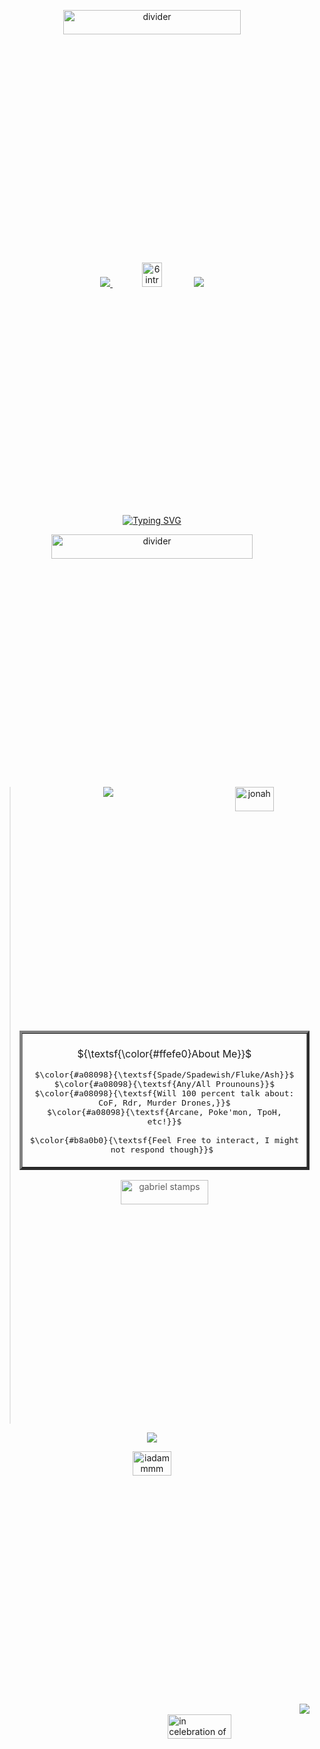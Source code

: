    <div align="center">


<img src="https://64.media.tumblr.com/0b2efcd00144f115fdff7de6c5b1ba57/c95a9eabe8fc6a53-f6/s400x600/25146de14b07f8e95e7d4a01ae5326aad2ed8488.pnj" width="75%" height="10%" alt="divider"></a>

 
![](https://64.media.tumblr.com/d994291e9aebe614969af568ade920c5/8159f1c97a16f9d2-c8/s75x75_c1/f98cd90fdfc8cac9ab415e763430cba73a71c70e.webp)<a href="https://bythorneparanormal.neocities.org/">
<img src="https://64.media.tumblr.com/b183029d53702e40450107b605416f19/df0de43420ded550-88/s250x400/e415a628c31d8f86b6b30065337ad49bfbbfff23.gifv" width="25%" height="10%" alt="6 intr" title="I know what you want and I know what you're trying to do... I'm not afraid of you."></a>
![](https://64.media.tumblr.com/d994291e9aebe614969af568ade920c5/8159f1c97a16f9d2-c8/s75x75_c1/f98cd90fdfc8cac9ab415e763430cba73a71c70e.webp)

<a href="https://git.io/typing-svg"><img src="https://readme-typing-svg.demolab.com?font=Coral+Pixels&size=15&duration=700&pause=10&color=FFFFFF&center=true&multiline=true&width=435&height=75&lines=distraught+at+the+sight+of+her+missing+infant;distraught+at+the+sight+of+her+missing+infant;distraught+at+the+sight+of+her+missing+infant;distraught+at+the+sight+of+her+missing+infant" alt="Typing SVG" title="distraught at the sight of her missing infant" /></a>


<img src="https://64.media.tumblr.com/8d17a6952d6dd3677bc5039817142fb8/61657c34ff07b6cd-65/s400x600/a2cd7dd99b316e86d9886c84990d215e5bdb90c1.pnj" width="80%" height="10%" alt="divider"></a>

<img src="https://64.media.tumblr.com/d8b262358bfb7ff649f0ffe5590f7532/708611b23124556d-64/s1280x1920/29444c81fb4674bfc84093cbae7b0be07cb641cc.pnj" width="35%" height="10%" alt="jonah" align="right" title="OH MY GOD BEHIND YOU"></a>

> <table border="4">    <p align="center"><img src="https://komarev.com/ghpvc/?username=METALGRAVE&color=a08098&style=for-the-badge&label=VICTIMS"></p>
   <tr>  
   <td>  
   <br>  
   <div align="center">  
   ${\textsf{\color{#ffefe0}About Me}}$  
 <p align="center"> <kbd>$\color{#a08098}{\textsf{Spade/Spadewish/Fluke/Ash}}$<br>$\color{#a08098}{\textsf{Any/All Prounouns}}$<br>$\color{#a08098}{\textsf{Will 100 percent talk about: CoF, Rdr, Murder Drones,}}$<br>$\color{#a08098}{\textsf{Arcane, Poke'mon, TpoH, etc!}}$<br><br>$\color{#b8a0b0}{\textsf{Feel Free to interact, I might not respond though}}$&nbsp;</kbd>  
   <br>
    </td>
  </tr>
</table>
<img src="https://64.media.tumblr.com/8e23961c0141423ce5e745d485fe40ae/5964029cbce76607-5c/s1280x1920/87f180d46e1c368eddc8ae86d6b87aad8f408e28.pnj" width="55%" height="10%"  alt="gabriel stamps" title="Art by: DRAXXOM on twt"></a>

</div>

<div align="center">
   
   ![](https://64.media.tumblr.com/5ac8e2318e1403ead3f0018921e91449/8877ae9f0d521ceb-b7/s400x600/5634340d0e9b9025e6d864a920b25c1bff96ee88.pnj)
   
   <img src="https://cdn.discordapp.com/attachments/1229954482591502399/1402932957534228531/20534106145173a2c6b9a430228b0600.jpg?ex=6895b6a2&is=68946522&hm=4cf46894761476c1efdc91217129f42d971e48cb3104bf5a824eaa38635a5d5c&" width="35%" height="10%" align="center" alt="iadammmm" title="Art by: DRAXXOM on twt"></a>

</div>

      
   <p align="center"><img src="https://komarev.com/ghpvc/?username=METALGRAVE&color=a08098&style=for-the-badge&label=VICTIMS" align="right"></p>

   <br>
   <img src="https://64.media.tumblr.com/cc72dcbb0f36b3277b050b6e9ce0af85/c2c0ed747b170e07-b6/s1280x1920/b1404c1807e80f0fb28fa7e0eed0ae41f59541d9.pnj" width="45%" height="10%" align="right" alt="in celebration of life" title="Art by: DRAXXOM on twt"></a>













